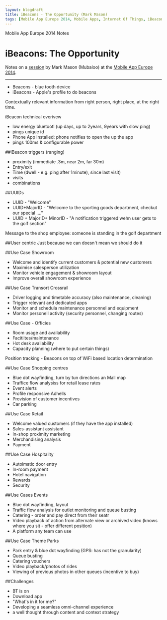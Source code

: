 ```yaml
---
layout: blogdraft
title: iBeacons - The Opportunity (Mark Mason)
tags: [Mobile App Europe 2014, Mobile Apps, Internet Of Things, iBeacons]
---
```


Mobile App Europe 2014 Notes

iBeacons: The Opportunity
===
Notes on a [session](http://mobileappeurope.com/talks/ibeacons-opportunity/ "iBeacons: The Opportunity")
by Mark Mason (Mubaloo)
at the [Mobile App Europe 2014](http://mobileappeurope.com/).

---
* Beacons - blue tooth device
* iBeacons - Apple's profile to do beacons

Contextually relevant information from right person, right place, at the right time.

iBeacon technical overivew
* low energy bluetootl (up days, up to 2years, 9years with slow ping)
* pings unique id
* Phone App installed: phone notifies to open the up the app
* pings 100ms & configurable power

##iBeacon triggers (ranging)
* proximity (immediate .3m, near 2m, far 30m)
* Entry/exit
* Time (dwell - e.g. ping after 1minute), since last visit)
* visits
* combinations

##UUIDs
* UUID - "Welcome"
* UUID+MajorID - "Welcome to the sporting goods department, checkut our special ...."
* UUID + MajorID+ MinorID - "A notification triggered wehn user gets to the golf section"

Message to the shop employee: someone is standing in the golf department

##User centric
Just because we can doesn't mean we should do it

##Use Case Showroom
* Welcome and identify current customers & potential new customers
* Maximise salesperson utilization
* Monitor vehicle engagement & showroom layout
* Improve overall showroom experience

##Use Case Transort Crossrail
* Driver logging and timetable accuracy (also maintenance, cleaning)
* Trigger relevant and dedicated apps
* Monitor and schedula maintenance personnel and equipment
* Monitor personell activity (security personnel, changing routes)

##Use Case - Officies
* Room usage and availability
* Facitiltes/maintenance
* Hot desk availability
* Capacity planning (where to put certain things)

Position tracking - Beacons on top of WiFi based location determination

##Use Case Shopping centres
* Blue dot wayfinding, turn by tun directions an Mall map
* Traffice flow analysiss for retail lease rates
* Event alerts
* Profile responsive Adhells
* Provision of customer incentives
* Car parking

##Use Case Retail
* Welcome valued customers (if they have the app installed)
* Sales-assistant assistant
* In-shop proximity marketing
* Merchandising analysis
* Payment

##Use Case Hospitality
* Autoimatic door entry
* In-room payment
* Hotel navigation
* Rewards
* Security

##Use Cases Events
* Blue dot wayfinding, layout
* Traffic flow analysis for outlet monitoring and queue busting
* Catering - order and pay direct from their seatr
* Video playback of action from alternate view or archived video (knows where you sit - offer different position)
* A platform any team can use

##Use Case Theme Parks
* Park entry & blue dot wayfinding (GPS: has not the granularity)
* Queue busting
* Catering vouchers
* Video playback/photos of rides
* Viewing of previous photos in other queues (incentive to buy)

##Challenges
* BT is on
* Download app
* "What's in it for me?"
* Developing a seamless omni-channel experience
* a well thought through content and context strategy